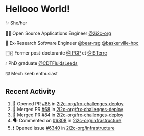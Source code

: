 # Hellooo World!

✨ She/her

👩‍💻 Open Source Applications Engineer [@2i2c-org](https://2i2c.org/)

🐻 Ex-Research Software Engineer [@bear-rsg](https://github.com/bear-rsg) [@baskerville-hpc](https://github.com/baskerville-hpc) 

🇫🇷 Former post-doctorante [@IPGP](https://github.com/IPGP) et [@ISTerre](https://www.isterre.fr/) 

💧 PhD graduate [@CDTFluidsLeeds](https://fluid-dynamics.leeds.ac.uk/) 

⌨️ Mech keeb enthusiast 

## Recent Activity 

<!--START_SECTION:activity-->
1. 💪 Opened PR [#85](https://github.com/2i2c-org/frx-challenges-deploy/pull/85) in [2i2c-org/frx-challenges-deploy](https://github.com/2i2c-org/frx-challenges-deploy)
2. 🎉 Merged PR [#68](https://github.com/2i2c-org/frx-challenges-deploy/pull/68) in [2i2c-org/frx-challenges-deploy](https://github.com/2i2c-org/frx-challenges-deploy)
3. 🎉 Merged PR [#84](https://github.com/2i2c-org/frx-challenges-deploy/pull/84) in [2i2c-org/frx-challenges-deploy](https://github.com/2i2c-org/frx-challenges-deploy)
4. 🗣 Commented on [#6308](https://github.com/2i2c-org/infrastructure/issues/6308#issuecomment-3061217877) in [2i2c-org/infrastructure](https://github.com/2i2c-org/infrastructure)
5. ❗ Opened issue [#6340](https://github.com/2i2c-org/infrastructure/issues/6340) in [2i2c-org/infrastructure](https://github.com/2i2c-org/infrastructure)
<!--END_SECTION:activity-->
